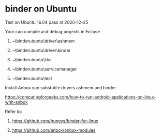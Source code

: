 binder on Ubuntu
================
Test on Ubuntu 16.04 pass at 2020-12-25

Your can compile and debug projects in Eclipse

1. ~\binderubuntu\driver\ashmem

2. ~\binderubuntu\driver\binder

3. ~\binderubuntu\libs

4. ~\binderubuntu\servicemanager

5. ~\binderubuntu\test

Install Anbox can substutite drivers ashmem and binder

https://computingforgeeks.com/how-to-run-android-applications-on-linux-with-anbox


Refer to:

1. https://github.com/hungys/binder-for-linux

2. https://github.com/anbox/anbox-modules
